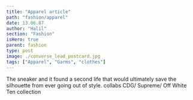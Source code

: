 ```yaml
---
title: "Apparel article"
path: "fashion/apparel"
date: 13.06.87
author: "Halil"
section: "Fashion"
isHero: true
parent: fashion
type: post
image: ./converse_lead_postcard.jpg
tags: ["Apparel", "Garms", "clothes"]
---
```


The sneaker and it found a second life that would ultimately save the silhouette from ever going out of style.
collabs CDG/ Supreme/ Off White Ten collection